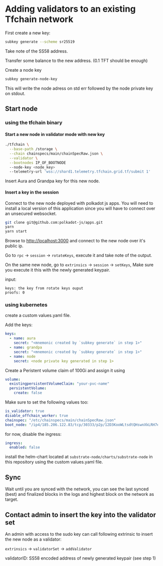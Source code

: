 # Adding validators to an existing Tfchain network

First create a new key:

```sh
subkey generate --scheme sr25519
```

Take note of the SS58 address.

Transfer some balance to the new address. (0.1 TFT should be enough)

Create a node key

```sh
subkey generate-node-key
```

This will write the node adress on std err followed by the node private key on stdout.

## Start node

### using the tfchain binary

#### Start a new node in validator mode with new key

```sh
./tfchain \
  --base-path /storage \
  --chain chainspecs/main/chainSpecRaw.json \
  --validator \
  --bootnodes IP_OF_BOOTNODE
  --node-key <node_key>
  --telemetry-url 'wss://shard1.telemetry.tfchain.grid.tf/submit 1'
```

Insert Aura and Grandpa key for this new node.

#### Insert a key in the session

Connect to the new node deployed with polkadot js apps. You will need to install a local version of this application since you will have to connect over an unsecured websocket.

```sh
git clone git@github.com:polkadot-js/apps.git
yarn
yarn start
```

Browse to <http://localhost:3000> and connect to the new node over it's public ip.

Go to `rpc` -> `session` -> `rotateKeys`, execute it and take note of the output.

On the same new node, go to `extrinsics` -> `session` -> `setKeys`, Make sure you execute it this with the newly generated keypair.

input:

```log
keys: the key from rotate keys ouput
proofs: 0
```

### using kubernetes

create a custom values.yaml file.

Add the keys:

```yaml
keys:
  - name: aura
    secret: "<mnemonic created by `subkey generate` in step 1>"
  - name: grandpa
    secret: "<mnemonic created by `subkey generate` in step 1>"
  - name: node
    secret: <node private key generated in step 1>
```

Create a Peristent volume claim of 100Gi and assign it using

```yaml
volume:
  existingpersistentVolumeClaim: "your-pvc-name"
  persistentVolume:
    create: false
```

Make sure to set the following values too:

```yaml
is_validator: true
disable_offchain_worker: true
chainspec: "/etc/chainspecs/main/chainSpecRaw.json"
boot_node: "/ip4/185.206.122.83/tcp/30333/p2p/12D3KooWLtsdtQHswnXkLRH7e8vZJHktsh7gfuL5PoADV51JJ6wY"
```

for now, disable the ingress:

```yaml
ingress:
  enabled: false
```

install the helm-chart located at `substrate-node/charts/substrate-node` in this repository using the custom values.yaml file.

## Sync

Wait until you are synced with the network, you can see the last synced (best) and finalized blocks in the logs and highest block on the network as target.

## Contact admin to insert the key into the validator set

An admin with access to the sudo key can call following extrinsic to insert the new node as a validator:

`extrinsics` -> `validatorSet` -> `addValidator`

validatorID: SS58 encoded address of newly generated keypair (see step 1)
